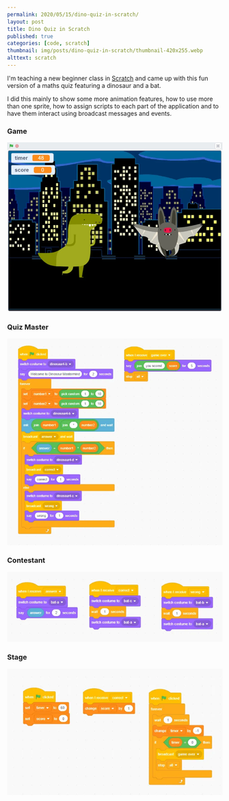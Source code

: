 ```yaml
---
permalink: 2020/05/15/dino-quiz-in-scratch/
layout: post
title: Dino Quiz in Scratch
published: true
categories: [code, scratch]
thumbnail: img/posts/dino-quiz-in-scratch/thumbnail-420x255.webp
alttext: scratch
---
```


I'm teaching a new beginner class in <a href="https://scratch.mit.edu/">Scratch</a> and came up with this fun version of a maths quiz 
featuring a dinosaur and a bat. 

I did this mainly to show some more animation features, how to use more than one sprite, how to assign scripts to each part of the application 
and to have them interact using broadcast messages and events.

### Game

![game](/img/posts/dino-quiz-in-scratch/main.webp)


### Quiz Master

![quiz](/img/posts/dino-quiz-in-scratch/quizmaster-events.webp)


### Contestant

![contestant](/img/posts/dino-quiz-in-scratch/contestant-events.webp)


### Stage

![stage](/img/posts/dino-quiz-in-scratch/stage-events.webp)

